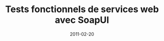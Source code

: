 ---
title: Tests fonctionnels de services web avec SoapUI
tags: [SaopUI, Service web, SOAP, WSDL]
direct_link: https://github.com/mickaelbaron/soapui-tutorial
image: /images/soapui.png
description: Apprendre à inspecter et à invoquer un service web SOAP via l’outil SoapUI.
category: Atelier
weight: 4
date: 2011-02-20
---